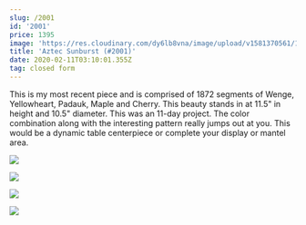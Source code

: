 ```yaml
---
slug: /2001
id: '2001'
price: 1395
image: 'https://res.cloudinary.com/dy6lb8vna/image/upload/v1581370561/1933a.jpg'
title: 'Aztec Sunburst (#2001)'
date: 2020-02-11T03:10:01.355Z
tag: closed form
---
```

This is my most recent piece and is comprised of 1872 segments of Wenge, Yellowheart, Padauk, Maple and Cherry.  This beauty stands in at 11.5" in height and 10.5" diameter.  This was an 11-day project.  The color combination along with the interesting pattern really jumps out at you.  This would be a dynamic table centerpiece or complete your display or mantel area.

![](https://res.cloudinary.com/dy6lb8vna/image/upload/v1581390936/1933b.jpg)

![](https://res.cloudinary.com/dy6lb8vna/image/upload/v1581390977/1933c.jpg)

![](https://res.cloudinary.com/dy6lb8vna/image/upload/v1581391021/IMG_6909.jpg)

![](https://res.cloudinary.com/dy6lb8vna/image/upload/v1581391060/DSC_3485.jpg)
